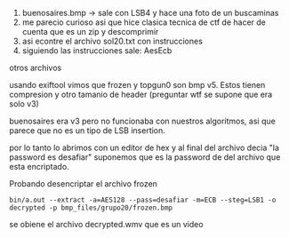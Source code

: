 1. buenosaires.bmp -> sale con LSB4 y hace una foto de un buscaminas
2. me parecio curioso asi que hice clasica tecnica de ctf de hacer de cuenta que es un zip y descomprimir
3. asi econtre el archivo sol20.txt con instrucciones
4. siguiendo las instrucciones sale: AesEcb

otros archivos

usando exiftool vimos que frozen y topgun0 son bmp v5. Estos tienen compresion y otro tamanio de header (preguntar wtf se supone que era solo v3)

buenosaires era v3 pero no funcionaba con nuestros algoritmos, asi que parece que no es un tipo de LSB insertion.

por lo tanto lo abrimos con un editor de hex y al final del archivo decia "la password es desafiar" suponemos que es la password de del archivo que esta encriptado.

Probando desencriptar el archivo frozen

```
bin/a.out --extract -a=AES128 --pass=desafiar -m=ECB --steg=LSB1 -o decrypted -p bmp_files/grupo20/frozen.bmp
```

se obiene el archivo decrypted.wmv que es un video

